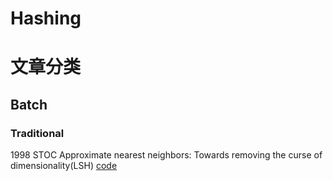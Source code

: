# Hashing  
# 文章分类  
## Batch  
### Traditional  
1998 STOC Approximate nearest neighbors: Towards removing the curse of dimensionality(LSH) [code](https://github.com/RUSH-LAB/LSH_Memory "悬停显示")  

